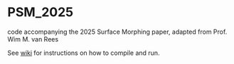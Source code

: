 # PSM_2025
code accompanying the 2025 Surface Morphing paper, adapted from Prof. Wim M. van Rees

See [wiki](https://github.com/wimvanrees/growth_SM2018/wiki) for instructions on how to compile and run.
